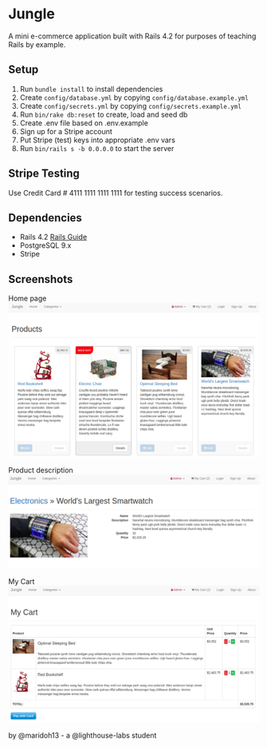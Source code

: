 # Jungle

A mini e-commerce application built with Rails 4.2 for purposes of teaching Rails by example.


## Setup

1. Run `bundle install` to install dependencies
2. Create `config/database.yml` by copying `config/database.example.yml`
3. Create `config/secrets.yml` by copying `config/secrets.example.yml`
4. Run `bin/rake db:reset` to create, load and seed db
5. Create .env file based on .env.example
6. Sign up for a Stripe account
7. Put Stripe (test) keys into appropriate .env vars
8. Run `bin/rails s -b 0.0.0.0` to start the server

## Stripe Testing

Use Credit Card # 4111 1111 1111 1111 for testing success scenarios.

## Dependencies

* Rails 4.2 [Rails Guide](http://guides.rubyonrails.org/v4.2/)
* PostgreSQL 9.x
* Stripe

## Screenshots

Home page
!["Home page"](https://github.com/maridoh13/Jungle/blob/master/public/homepage.png)

Product description
!["Product description"](https://github.com/maridoh13/Jungle/blob/master/public/productdesc.png)

My Cart
!["My Cart"](https://github.com/maridoh13/Jungle/blob/master/public/mycart.png)

by @maridoh13 - a @lighthouse-labs student